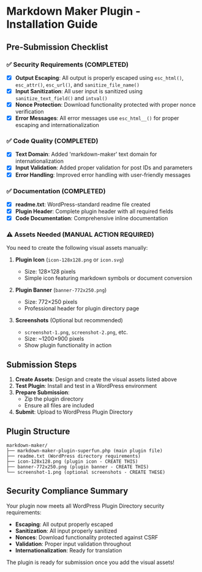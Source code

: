 # Markdown Maker Plugin - Installation Guide

## Pre-Submission Checklist

### ✅ Security Requirements (COMPLETED)
- [x] **Output Escaping**: All output is properly escaped using `esc_html()`, `esc_attr()`, `esc_url()`, and `sanitize_file_name()`
- [x] **Input Sanitization**: All user input is sanitized using `sanitize_text_field()` and `intval()`
- [x] **Nonce Protection**: Download functionality protected with proper nonce verification
- [x] **Error Messages**: All error messages use `esc_html__()` for proper escaping and internationalization

### ✅ Code Quality (COMPLETED)
- [x] **Text Domain**: Added 'markdown-maker' text domain for internationalization
- [x] **Input Validation**: Added proper validation for post IDs and parameters
- [x] **Error Handling**: Improved error handling with user-friendly messages

### ✅ Documentation (COMPLETED)
- [x] **readme.txt**: WordPress-standard readme file created
- [x] **Plugin Header**: Complete plugin header with all required fields
- [x] **Code Documentation**: Comprehensive inline documentation

### ⚠️ Assets Needed (MANUAL ACTION REQUIRED)

You need to create the following visual assets manually:

1. **Plugin Icon** (`icon-128x128.png` or `icon.svg`)
   - Size: 128×128 pixels
   - Simple icon featuring markdown symbols or document conversion

2. **Plugin Banner** (`banner-772x250.png`)
   - Size: 772×250 pixels  
   - Professional header for plugin directory page

3. **Screenshots** (Optional but recommended)
   - `screenshot-1.png`, `screenshot-2.png`, etc.
   - Size: ~1200×900 pixels
   - Show plugin functionality in action

## Submission Steps

1. **Create Assets**: Design and create the visual assets listed above
2. **Test Plugin**: Install and test in a WordPress environment
3. **Prepare Submission**: 
   - Zip the plugin directory
   - Ensure all files are included
4. **Submit**: Upload to WordPress Plugin Directory

## Plugin Structure
```
markdown-maker/
├── markdown-maker-plugin-superfun.php (main plugin file)
├── readme.txt (WordPress directory requirements)
├── icon-128x128.png (plugin icon - CREATE THIS)
├── banner-772x250.png (plugin banner - CREATE THIS)
└── screenshot-1.png (optional screenshots - CREATE THESE)
```

## Security Compliance Summary

Your plugin now meets all WordPress Plugin Directory security requirements:

- **Escaping**: All output properly escaped
- **Sanitization**: All input properly sanitized  
- **Nonces**: Download functionality protected against CSRF
- **Validation**: Proper input validation throughout
- **Internationalization**: Ready for translation

The plugin is ready for submission once you add the visual assets!